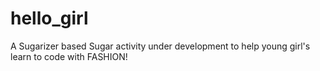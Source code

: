 # hello_girl
A Sugarizer based Sugar activity under development to help young girl's learn to code with FASHION!

